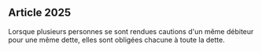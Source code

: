 Article 2025
----
Lorsque plusieurs personnes se sont rendues cautions d'un même débiteur pour une
même dette, elles sont obligées chacune à toute la dette.
